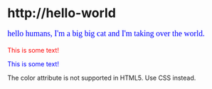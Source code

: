 # http://hello-world

<p class="font">hello humans, I'm a big big cat and I'm taking over the world.</p>

<style>
.font {
color: blue;
font-family: tahoma sans-serif;
font-size: 18px;
}

</style>


<!DOCTYPE html>
<html>
<body>

<p><font color="red">This is some text!</font></p>
<p><font color="blue">This is some text!</font></p>

<p>The color attribute is not supported in HTML5. Use CSS instead.</p>

</body>
</html>

